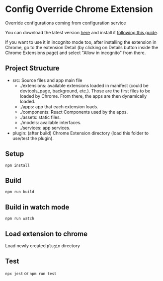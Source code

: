 # Config Override Chrome Extension

Override configurations coming from configuration service

You can download the latest version [here](./plugin.zip) and install it [following this guide](https://webkul.com/blog/how-to-install-the-unpacked-extension-in-chrome/).

If you want to use it in incognito mode too, after installing the extension in Chrome, go to the extension Detail (by clicking on Details button inside the Chrome Extensions page) and select "Allow in incognito" from there.

## Project Structure

- src: Source files and app main file
  - ./extensions: available extensions loaded in manifest (could be devtools_page, background, etc.). Those are the first files to be loaded by Chrome. From there, the apps are then dynamically loaded.
  - ./apps: app that each extension loads.
  - ./components: React Components used by the apps.
  - ./assets: static files.
  - ./models: available interfaces.
  - ./services: app services.
- plugin: (after build) Chrome Extension directory (load this folder to use/test the plugin).

## Setup

```
npm install
```

## Build

```
npm run build
```

## Build in watch mode

```
npm run watch
```

## Load extension to chrome

Load newly created `plugin` directory

## Test

`npx jest` or `npm run test`
